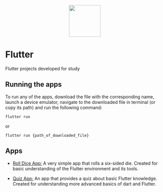 <p align="center">
<img src="https://storage.googleapis.com/cms-storage-bucket/683514c5660dbe52f5ba.png" height=100>
</p>

# Flutter

 Flutter projects developed for study

## Running the apps

To run any of the apps, download the file with the corresponding name, launch a device emulator, navigate to the downloaded file in terminal (or copy its path) and run the following command:

~~~shell
flutter run
~~~

or

~~~shell
flutter run {path_of_downloaded_file}
~~~

## Apps

- [Roll Dice App:](roll_dice_app) A very simple app that rolls a six-sided die. Created for basic understanding of the Flutter environment and its tools.

- [Quiz App:](quiz_app) An app that provides a quiz about basic Flutter knowledge. Created for understanding more advanced basics of dart and Flutter.
